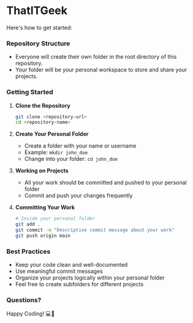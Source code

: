  # ThatITGeek

 Here's how to get started:

### Repository Structure

- Everyone will create their own folder in the root directory of this repository.
- Your folder will be your personal workspace to store and share your projects.

### Getting Started

1. **Clone the Repository**
   ```bash
   git clone <repository-url>
   cd <repository-name>
   ```

2. **Create Your Personal Folder**
   - Create a folder with your name or username
   - Example: `mkdir john_doe`
   - Change into your folder: `cd john_doe`

3. **Working on Projects**
   - All your work should be committed and pushed to your personal folder
   - Commit and push your changes frequently

4. **Committing Your Work**
   ```bash
   # Inside your personal folder
   git add .
   git commit -m "Descriptive commit message about your work"
   git push origin main
   ```

### Best Practices

- Keep your code clean and well-documented
- Use meaningful commit messages
- Organize your projects logically within your personal folder
- Feel free to create subfolders for different projects

### Questions?


Happy Coding! 💻🚀
